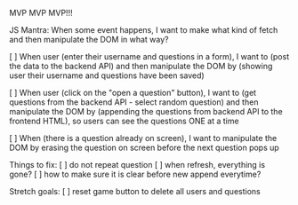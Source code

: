 MVP MVP MVP!!!

JS Mantra: When some event happens, I want to make what kind of fetch and then manipulate the DOM in what way?

[ ] When user (enter their username and questions in a form), I want to (post the data to the backend API) and then manipulate the DOM by (showing user their username and questions have been saved)

[ ] When user (click on the "open a question" button), I want to (get questions from the backend API - select random question) and then manipulate the DOM by (appending the questions from backend API to the frontend HTML), so users can see the questions ONE at a time

[ ] When (there is a question already on screen), I want to manipulate the DOM by erasing the question on screen before the next question pops up

Things to fix:
[ ] do not repeat question
[ ] when refresh, everything is gone?
[ ] how to make sure it is clear before new append everytime?



Stretch goals:
[ ] reset game button to delete all users and questions